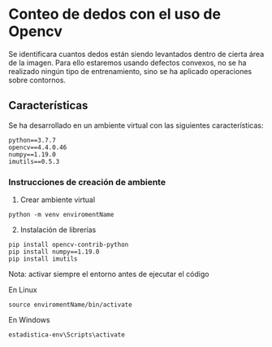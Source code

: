# Conteo de dedos con el uso de Opencv

Se identificara cuantos dedos están siendo levantados dentro de cierta área de la imagen. Para ello estaremos usando defectos convexos, no se ha realizado ningún tipo de entrenamiento, sino se ha aplicado operaciones sobre contornos.

## Características
Se ha desarrollado en un ambiente virtual con las siguientes características:
```
python==3.7.7
opencv==4.4.0.46
numpy==1.19.0
imutils==0.5.3
```

### Instrucciones de creación de ambiente 
1. Crear ambiente virtual 
```
python -m venv enviromentName
```
2. Instalación de librerías
```
pip install opencv-contrib-python
pip install numpy==1.19.0
pip install imutils
```
Nota: activar siempre el entorno antes de ejecutar el código

En Linux
```
source enviromentName/bin/activate
```
En Windows
```
estadistica-env\Scripts\activate
```
